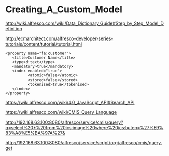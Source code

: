 Creating_A_Custom_Model
===

http://wiki.alfresco.com/wiki/Data_Dictionary_Guide#Step_by_Step_Model_Definition

http://ecmarchitect.com/alfresco-developer-series-tutorials/content/tutorial/tutorial.html

	<property name="fa:customer">
	   <title>Customer Name</title>
	   <type>d:text</type>
	   <mandatory>true</mandatory>
	   <index enabled="true">
	          <atomic>false</atomic>
	          <stored>false</stored>
	          <tokenised>true</tokenised>
	   </index>
	</property>

https://wiki.alfresco.com/wiki/4.0_JavaScript_API#Search_API

https://wiki.alfresco.com/wiki/CMIS_Query_Language

http://192.168.63.100:8080/alfresco/service/cmis/query?q=select%20*%20from%20ics:image%20where%20ics:buten=%27%E9%83%A8%E5%BA%97A%27&

http://192.168.63.100:8080/alfresco/service/script/org/alfresco/cmis/query.get